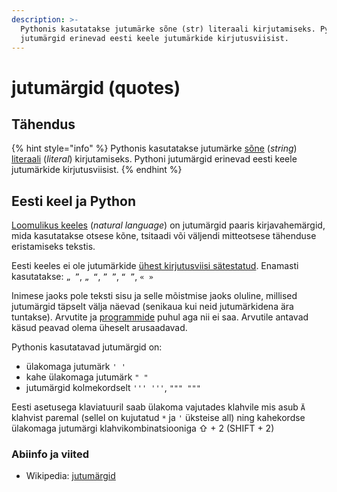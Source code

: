 ```yaml
---
description: >-
  Pythonis kasutatakse jutumärke sõne (str) literaali kirjutamiseks. Pythoni
  jutumärgid erinevad eesti keele jutumärkide kirjutusviisist.
---
```


# jutumärgid \(quotes\)

## Tähendus

{% hint style="info" %}
Pythonis kasutatakse jutumärke [sõne](../../python/sisseehitatud-tueuebid/sone-str/) \(_string_\) [literaali](literaal-literal.md) \(_literal_\) kirjutamiseks. Pythoni jutumärgid erinevad eesti keele jutumärkide kirjutusviisist.
{% endhint %}

## Eesti keel ja Python

[Loomulikus keeles](loomulik-keel-natural-language.md) \(_natural language_\) on jutumärgid paaris kirjavahemärgid, mida kasutatakse otsese kõne, tsitaadi või väljendi mitteotsese tähenduse eristamiseks tekstis.

Eesti keeles ei ole jutumärkide [ühest kirjutusviisi sätestatud](https://opleht.ee/2014/05/keelekaste-juttu-markidest-jutumarkidest/). Enamasti kasutatakse: `„ ”`, `„ “`, `” ”`, `“ ”`, `« »`

Inimese jaoks pole teksti sisu ja selle mõistmise jaoks oluline, millised jutumärgid täpselt välja näevad \(senikaua kui neid jutumärkidena ära tuntakse\). Arvutite ja [programmide](programm-program.md) puhul aga nii ei saa. Arvutile antavad käsud peavad olema üheselt arusaadavad.

Pythonis kasutatavad jutumärgid on:

* ülakomaga jutumärk `' '` 
* kahe ülakomaga jutumärk `" "`
* jutumärgid kolmekordselt `''' '''`, `""" """` 

Eesti asetusega klaviatuuril saab ülakoma vajutades klahvile mis asub `Ä` klahvist paremal \(sellel on kujutatud `*` ja `'` üksteise all\) ning kahekordse ülakomaga jutumärgi klahvikombinatsiooniga ⇧ + 2 \(SHIFT + 2\)

### Abiinfo ja viited

* Wikipedia: [jutumärgid](https://et.wikipedia.org/wiki/Jutumärgid)

